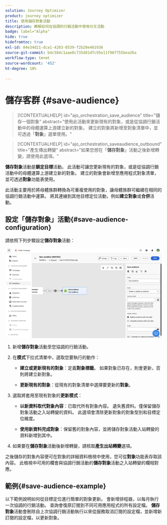 ```yaml
---
solution: Journey Optimizer
product: journey optimizer
title: 使用儲存對象活動
description: 瞭解如何在協調的行銷活動中使用分叉活動
badge: label="Alpha"
hide: true
hidefromtoc: true
exl-id: 84e34d21-dca1-4203-8539-f2b20e461936
source-git-commit: bdc584c1aae0c735d81dfc95e11f96f755bea26a
workflow-type: tm+mt
source-wordcount: '452'
ht-degree: 10%

---
```


# 儲存客群 {#save-audience}

>[!CONTEXTUALHELP]
>id="ajo_orchestration_save_audience"
>title="儲存一個對象"
>abstract="使用此活動來更新現有的對象，或是從協調行銷活動中的母體運算上游建立新的對象。 建立的對象將新增至對象清單中，並可透過「**對象**」選單使用。"

>[!CONTEXTUALHELP]
>id="ajo_orchestration_saveaudience_outbound"
>title="產生傳出轉變"
>abstract="如果您想在「**儲存對象**」活動之後新增轉變，請使用此選項。"

**儲存對象**&#x200B;活動是&#x200B;**鎖定目標**&#x200B;活動。 此活動可讓您更新現有的對象，或是從協調行銷活動中的母體運算上游建立新的對象。 建立的對象會新增至應用程式對象清單，並可透過&#x200B;**對象**&#x200B;功能表使用。

此活動主要用於將母體族群轉換為可重複使用的對象，讓母體族群可繼續在相同的協調行銷活動中運算。 將其連線到其他目標定位活動，例如&#x200B;**建立對象**&#x200B;或&#x200B;**合併**&#x200B;活動。

## 設定「儲存對象」活動{#save-audience-configuration}

請依照下列步驟設定&#x200B;**儲存對象**&#x200B;活動：

![](../assets/workflow-save-audience.png)

1. 新增&#x200B;**儲存對象**&#x200B;活動至您協調的行銷活動。

1. 在&#x200B;**模式**&#x200B;下拉式清單中，選取您要執行的動作：

   * **建立或更新現有的對象**：定義&#x200B;**對象標籤**。 如果對象已存在，則會更新，否則將建立新對象。

   * **更新現有的對象**：從現有的對象清單中選擇要更新的&#x200B;**對象**。

1. 選取將套用至現有對象的&#x200B;**更新模式**：

   * **以新資料取代對象內容**：已取代所有對象內容。 遺失舊資料。僅保留儲存對象活動之入站轉變的資料。 此選項會清除更新對象的對象型別和目標定位維度。

   * **使用新資料完成對象**：保留舊的對象內容，並將儲存對象活動入站轉變的資料新增到其中。

1. 如果要在&#x200B;**儲存對象**&#x200B;活動後新增轉變，請核取&#x200B;**產生出站轉變**&#x200B;選項。

之後儲存的對象內容便可在對象的詳細資料檢視中使用，您可從&#x200B;**對象**&#x200B;功能表存取該內容。 此檢視中可用的欄會與協調行銷活動的&#x200B;**儲存對象**&#x200B;活動之入站轉變的欄相對應。


## 範例{#save-audience-example}

以下範例說明如何從目標定位進行簡單的對象更新。 會新增排程器，以每月執行一次協調的行銷活動。 查詢會復原訂閱到不同可用應用程式的所有設定檔。 **儲存對象**&#x200B;活動會刪除自上次協調行銷活動執行以來從服務取消訂閱的設定檔，並新增新訂閱的設定檔，以更新對象。
